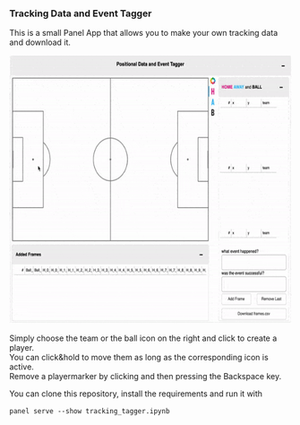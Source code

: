 <H3> Tracking Data and Event Tagger </H3>

This is a small Panel App that allows you to make your own tracking data and download it.  

<img src="static/tracking_tagger.gif" width="640" height="480" />

Simply choose the team or the ball icon on the right and click to create a player.  
You can click&hold to move them as long as the corresponding icon is active.  
Remove a playermarker by clicking and then pressing the Backspace key.  

You can clone this repository, install the requirements and run it with  
```
panel serve --show tracking_tagger.ipynb
```

